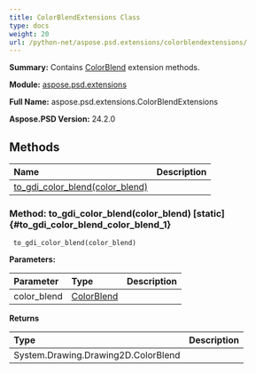 ```yaml
---
title: ColorBlendExtensions Class
type: docs
weight: 20
url: /python-net/aspose.psd.extensions/colorblendextensions/
---
```


**Summary:** Contains [ColorBlend](/psd/python-net/aspose.psd/colorblend/) extension methods.

**Module:** [aspose.psd.extensions](/psd/python-net/aspose.psd.extensions/)

**Full Name:** aspose.psd.extensions.ColorBlendExtensions

**Aspose.PSD Version:** 24.2.0

## **Methods**
| **Name** | **Description** |
| :- | :- |
| [to_gdi_color_blend(color_blend)](#to_gdi_color_blend_color_blend_1) |    |


### Method: to_gdi_color_blend(color_blend)  [static] {#to_gdi_color_blend_color_blend_1}


```
 to_gdi_color_blend(color_blend) 
```

  

**Parameters:**

| Parameter | Type | Description |
| :- | :- | :- |
| color_blend | [ColorBlend](/psd/python-net/aspose.psd/colorblend) |  |

**Returns**

| Type | Description |
| :- | :- |
| System.Drawing.Drawing2D.ColorBlend |  |


